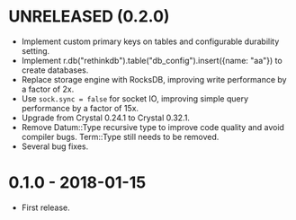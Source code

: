 # UNRELEASED (0.2.0)

- Implement custom primary keys on tables and configurable durability setting.
- Implement r.db("rethinkdb").table("db_config").insert({name: "aa"}) to create databases.
- Replace storage engine with RocksDB, improving write performance by a factor of 2x.
- Use `sock.sync = false` for socket IO, improving simple query performance by a factor of 15x.
- Upgrade from Crystal 0.24.1 to Crystal 0.32.1.
- Remove Datum::Type recursive type to improve code quality and avoid compiler bugs. Term::Type still needs to be removed.
- Several bug fixes.

# 0.1.0 - 2018-01-15

- First release.
